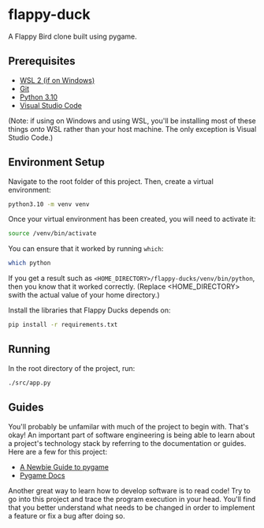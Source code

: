 # flappy-duck
A Flappy Bird clone built using pygame.

## Prerequisites

- [WSL 2 (if on Windows)](https://docs.microsoft.com/en-us/windows/wsl/install)
- [Git](https://git-scm.com/)
- [Python 3.10](https://www.python.org/downloads/)
- [Visual Studio Code](https://code.visualstudio.com/)

(Note: if using on Windows and using WSL, you'll be installing most of these things *onto* WSL rather than your host machine. The only exception is Visual Studio Code.)

## Environment Setup

Navigate to the root folder of this project. Then, create a virtual environment:

```bash
python3.10 -m venv venv
```

Once your virtual environment has been created, you will need to activate it:

```bash
source /venv/bin/activate
```

You can ensure that it worked by running `which`:
```bash
which python
```

If you get a result such as `<HOME_DIRECTORY>/flappy-ducks/venv/bin/python`, then you know that it worked correctly. (Replace
<HOME_DIRECTORY> swith the actual value of your home directory.)

Install the libraries that Flappy Ducks depends on:

```bash
pip install -r requirements.txt
```

## Running

In the root directory of the project, run:

```bash
./src/app.py
```

## Guides

You'll probably be unfamilar with much of the project to begin with. That's okay! An important part of software engineering is being
able to learn about a project's technology stack by referring to the documentation or guides. Here are a few for this project:

- [A Newbie Guide to pygame](https://www.pygame.org/docs/tut/newbieguide.html)
- [Pygame Docs](https://www.pygame.org/docs/)

Another great way to learn how to develop software is to read code! Try to go into this project and trace the program execution in your head. You'll find that you better understand what needs to be changed in order to implement a feature or fix a bug after doing so.